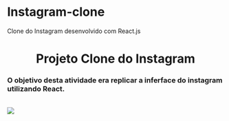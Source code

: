 # Instagram-clone
Clone do Instagram desenvolvido com React.js
<h1 align='center'>Projeto Clone do Instagram</h1>
<h3>O objetivo desta atividade era replicar a inferface do instagram utilizando React.</h3><br>
<img src='![React App - Google Chrome 02_11_2022 18_06_10](https://user-images.githubusercontent.com/110692022/199718684-49158eef-353b-4b35-8a70-0b7d357ffb3c.png)
'/>
<br><br><br>

